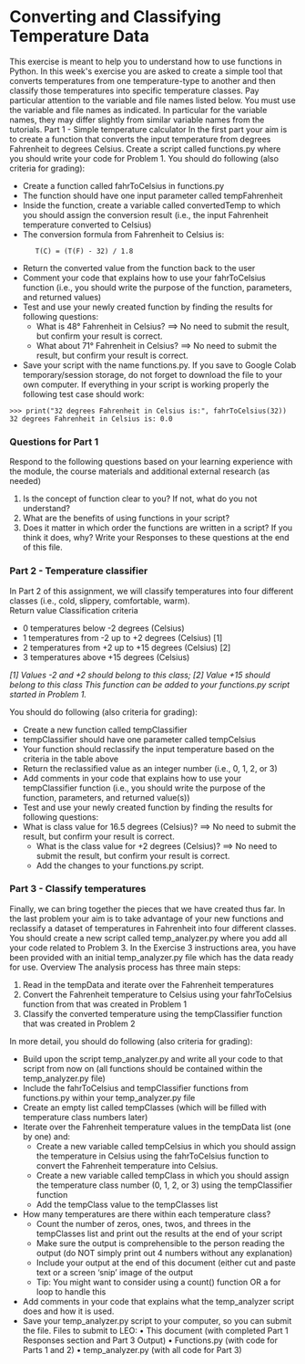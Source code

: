 # Converting and Classifying Temperature Data
This exercise is meant to help you to understand how to use functions in Python. In this week's exercise you are asked to create a simple tool that converts temperatures from one temperature-type to another and then classify those temperatures into specific temperature classes.
Pay particular attention to the variable and file names listed below.  You must use the variable and file names as indicated.  In particular for the variable names, they may differ slightly from similar variable names from the tutorials.
Part 1 - Simple temperature calculator 
In the first part your aim is to create a function that converts the input temperature from degrees Fahrenheit to degrees Celsius. Create a script called functions.py where you should write your code for Problem 1.
You should do following (also criteria for grading):
- Create a function called fahrToCelsius in functions.py
- The function should have one input parameter called tempFahrenheit
- Inside the function, create a variable called convertedTemp to which you should assign the conversion result (i.e., the input Fahrenheit temperature converted to Celsius)
- The conversion formula from Fahrenheit to Celsius is:
	 ```
        T(C) = (T(F) - 32) / 1.8
    ```
- Return the converted value from the function back to the user
- Comment your code that explains how to use your fahrToCelsius function (i.e., you should write the purpose of the function, parameters, and returned values)
- Test and use your newly created function by finding the results for following questions:
    - What is 48° Fahrenheit in Celsius? ==> No need to submit the result, but confirm your result is correct. 
    - What about 71° Fahrenheit in Celsius? ==> No need to submit the result, but confirm your result is correct.
- Save your script with the name functions.py.  If you save to Google Colab temporary/session storage, do not forget to download the file to your own computer.
If everything in your script is working properly the following test case should work:
```
>>> print("32 degrees Fahrenheit in Celsius is:", fahrToCelsius(32))
32 degrees Fahrenheit in Celsius is: 0.0
```
### Questions for Part 1
Respond to the following questions based on your learning experience with the module, the course materials and additional external research (as needed)
1.	Is the concept of function clear to you? If not, what do you not understand?
2.	What are the benefits of using functions in your script?
3.	Does it matter in which order the functions are written in a script? If you think it does, why? 
Write your Responses to these questions at the end of this file.
### Part 2 - Temperature classifier
In Part 2 of this assignment, we will classify temperatures into four different classes (i.e., cold, slippery, comfortable, warm). <br>
Return value	Classification criteria
* 0	temperatures below -2 degrees (Celsius)
* 1	temperatures from -2 up to +2 degrees (Celsius) [1]
* 2	temperatures from +2 up to +15 degrees (Celsius) [2]
* 3	temperatures above +15 degrees (Celsius)

_[1] Values -2 and +2 should belong to this class; [2] Value +15 should belong to this class
This function can be added to your functions.py script started in Problem 1._

You should do following (also criteria for grading):
* Create a new function called tempClassifier
* tempClassifier should have one parameter called tempCelsius
* Your function should reclassify the input temperature based on the criteria in the table above
* Return the reclassified value as an integer number (i.e., 0, 1, 2, or 3)
* Add comments in your code that explains how to use your tempClassifier function (i.e., you should write the purpose of the function, parameters, and returned value(s))
* Test and use your newly created function by finding the results for following questions:
* What is class value for 16.5 degrees (Celsius)? ==> No need to submit the result, but confirm your result is correct.
  * What is the class value for +2 degrees (Celsius)? ==> No need to submit the result, but confirm your result is correct.
  * Add the changes to your functions.py script.
  
### Part 3 - Classify temperatures
Finally, we can bring together the pieces that we have created thus far. In the last problem your aim is to take advantage of your new functions and reclassify a dataset of temperatures in Fahrenheit into four different classes. You should create a new script called temp_analyzer.py where you add all your code related to Problem 3.
In the Exercise 3 instructions area, you have been provided with an initial temp_analyzer.py file which has the data ready for use.
Overview
The analysis process has three main steps:
1)	Read in the tempData and iterate over the Fahrenheit temperatures
2)	Convert the Fahrenheit temperature to Celsius using your fahrToCelsius function from that was created in Problem 1
3)	Classify the converted temperature using the tempClassifier function that was created in Problem 2
 
In more detail, you should do following (also criteria for grading):
* Build upon the script temp_analyzer.py and write all your code to that script from now on (all functions should be contained within the temp_analyzer.py file)
* Include the fahrToCelsius and tempClassifier functions from functions.py within your temp_analyzer.py file
* Create an empty list called tempClasses (which will be filled with temperature class numbers later)
* Iterate over the Fahrenheit temperature values in the tempData list (one by one) and:
  * Create a new variable called tempCelsius in which you should assign the temperature in Celsius using the fahrToCelsius function to convert the Fahrenheit temperature into Celsius.
  * Create a new variable called tempClass in which you should assign the temperature class number (0, 1, 2, or 3) using the tempClassifier function
  * Add the tempClass value to the tempClasses list
* How many temperatures are there within each temperature class?
  * Count the number of zeros, ones, twos, and threes in the tempClasses list and print out the results at the end of your script
  * Make sure the output is comprehensible to the person reading the output (do NOT simply print out 4 numbers without any explanation)
  * Include your output at the end of this document (either cut and paste text or a screen ‘snip’ image of the output
  * Tip: You might want to consider using a count() function OR a for loop to handle this
* Add comments in your code that explains what the temp_analyzer script does and how it is used.
* Save your temp_analyzer.py script to your computer, so you can submit the file.
Files to submit to LEO:
•	This document (with completed Part 1 Responses section and Part 3 Output)
•	Functions.py (with code for Parts 1 and 2)
•	temp_analyzer.py (with all code for Part 3)
